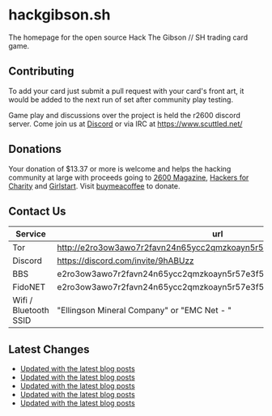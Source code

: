 # hackgibson.sh
The homepage for the open source Hack The Gibson // SH trading card game.


## Contributing

To add your card just submit a pull request with your card's front art, it would be added to the next run of set after community play testing.

Game play and discussions over the project is held the r2600 discord server. Come join us at [Discord](https://discord.com/invite/9hABUzz) or via IRC at https://www.scuttled.net/


## Donations

Your donation of $13.37 or more is welcome and helps the hacking community at large with proceeds going to [2600 Magazine](https://2600.com/), [Hackers for Charity](https://hackersforcharity.org) and [Girlstart](https://girlstart.org).  Visit [buymeacoffee](https://www.buymeacoffee.com/hackgibson.sh) to donate.


## Contact Us

Service | url
-|-
Tor | http://e2ro3ow3awo7r2favn24n65ycc2qmzkoayn5r57e3f56nvjwdcgg32ad.onion
Discord | https://discord.com/invite/9hABUzz
BBS | e2ro3ow3awo7r2favn24n65ycc2qmzkoayn5r57e3f56nvjwdcgg32ad.onion:23
FidoNET | e2ro3ow3awo7r2favn24n65ycc2qmzkoayn5r57e3f56nvjwdcgg32ad.onion:24554
Wifi / Bluetooth SSID | "Ellingson Mineral Company" or "EMC Net - <fidonet address>"

## Latest Changes
<!-- BLOG-POST-LIST:START -->
- [Updated with the latest blog posts](https://github.com/DFW2600/hackgibson.sh/commit/8e8ccc8f871c9f1f24e73bd1bd541fc02b304d9d)
- [Updated with the latest blog posts](https://github.com/DFW2600/hackgibson.sh/commit/5c19e6ac96fcb21d8f75f662b49f13f97f7af762)
- [Updated with the latest blog posts](https://github.com/DFW2600/hackgibson.sh/commit/df1affa6a3642636e84634f7df7089ffee5ee548)
- [Updated with the latest blog posts](https://github.com/DFW2600/hackgibson.sh/commit/079820a7a8d8639a7fc0a1a57aeb500ea7ad4f99)
- [Updated with the latest blog posts](https://github.com/DFW2600/hackgibson.sh/commit/a80a8b31e3b32bfcddfd897f88c733d020106e17)
<!-- BLOG-POST-LIST:END -->
